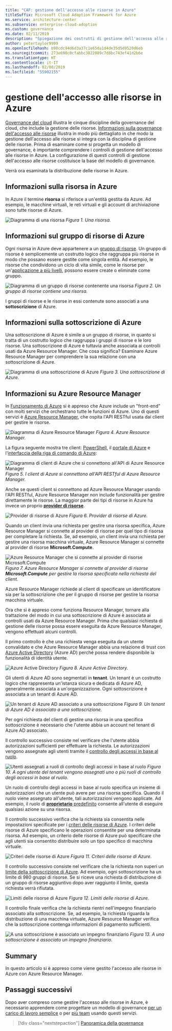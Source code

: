 ```yaml
---
title: "CAF: gestione dell'accesso alle risorse in Azure"
titleSuffix: Microsoft Cloud Adoption Framework for Azure
ms.service: architecture-center
ms.subservice: enterprise-cloud-adoption
ms.custom: governance
ms.date: 02/11/2019
description: "Spiegazione dei costrutti di gestione dell'accesso alle risorse in Azure: Azure Resource Manager, sottoscrizioni, gruppi di risorse e risorse"
author: petertaylor9999
ms.openlocfilehash: b98cdc94d6d3a37c1e65da1d4de35d5d9520d6eb
ms.sourcegitcommit: 273e690c0cfabbc3822089c7d8bc743ef41d2b6e
ms.translationtype: HT
ms.contentlocale: it-IT
ms.lasthandoff: 02/08/2019
ms.locfileid: "55902155"
---
```

# <a name="resource-access-management-in-azure"></a>gestione dell'accesso alle risorse in Azure

[Governance del cloud](../overview.md) illustra le cinque discipline della governance del cloud, che include la gestione delle risorse.  [Informazioni sulla governance dell'accesso alle risorse](overview.md) illustra in modo più dettagliato in che modo la gestione dell'accesso alle risorse si integra con la disciplina di gestione delle risorse. Prima di esaminare come si progetta un modello di governance, è importante comprendere i controlli di gestione dell'accesso alle risorse in Azure. La configurazione di questi controlli di gestione dell'accesso alle risorse costituisce la base del modello di governance.

Verrà ora esaminata la distribuzione delle risorse in Azure.

<!-- markdownlint-disable MD026 -->

## <a name="what-is-an-azure-resource"></a>Informazioni sulla risorsa in Azure

In Azure il termine **risorsa** si riferisce a un'entità gestita da Azure. Ad esempio, le macchine virtuali, le reti virtuali e gli account di archiviazione sono tutte risorse di Azure.

![Diagramma di una risorsa](../../_images/governance-1-9.png)
*Figura 1. Una risorsa.*

## <a name="what-is-an-azure-resource-group"></a>Informazioni sul gruppo di risorse di Azure

Ogni risorsa in Azure deve appartenere a un [gruppo di risorse](/azure/azure-resource-manager/resource-group-overview#resource-groups). Un gruppo di risorse è semplicemente un costrutto logico che raggruppa più risorse in modo che possano essere gestite come singola entità. Ad esempio, le risorse che condividono un ciclo di vita simile, come le risorse per un'[applicazione a più livelli](/azure/architecture/guide/architecture-styles/n-tier), possono essere create o eliminate come gruppo.

![Diagramma di un gruppo di risorse contenente una risorsa](../../_images/governance-1-10.png)
*Figura 2. Un gruppo di risorse contiene una risorsa.*

I gruppi di risorse e le risorse in essi contenute sono associati a una **sottoscrizione** di Azure.

## <a name="what-is-an-azure-subscription"></a>Informazioni sulla sottoscrizione di Azure

Una sottoscrizione di Azure è simile a un gruppo di risorse, in quanto si tratta di un costrutto logico che raggruppa i gruppi di risorse e le loro risorse. Una sottoscrizione di Azure è tuttavia anche associata ai controlli usati da Azure Resource Manager. Che cosa significa? Esaminare Azure Resource Manager per comprendere la sua relazione con una sottoscrizione di Azure.

![Diagramma di una sottoscrizione di Azure](../../_images/governance-1-11.png)
*Figura 3. Una sottoscrizione di Azure.*

## <a name="what-is-azure-resource-manager"></a>Informazioni su Azure Resource Manager

In [Funzionamento di Azure](../../getting-started/what-is-azure.md) si è appreso che Azure include un "front-end" con molti servizi che orchestrano tutte le funzioni di Azure. Uno di questi servizi è [Azure Resource Manager](/azure/azure-resource-manager/), che ospita l'API RESTful usata dai client per gestire le risorse.

![Diagramma di Azure Resource Manager](../../_images/governance-1-12.png)
*Figura 4. Azure Resource Manager.*

La figura seguente mostra tre client: [PowerShell](/powershell/azure/overview), il [portale di Azure](https://portal.azure.com) e l'[interfaccia della riga di comando di Azure](/cli/azure):

![Diagramma di client di Azure che si connettono all'API di Azure Resource Manager](../../_images/governance-1-13.png)
*Figura 5. I client di Azure si connettono all'API RESTful di Azure Resource Manager.*

Anche se questi client si connettono ad Azure Resource Manager usando l'API RESTful, Azure Resource Manager non include funzionalità per gestire direttamente le risorse. La maggior parte dei tipi di risorse in Azure ha invece un proprio [**provider di risorse**](/azure/azure-resource-manager/resource-group-overview#terminology).

![Provider di risorse di Azure](../../_images/governance-1-14.png)
*Figura 6. Provider di risorse di Azure.*

Quando un client invia una richiesta per gestire una risorsa specifica, Azure Resource Manager si connette al provider di risorse per quel tipo di risorsa per completare la richiesta. Se, ad esempio, un client invia una richiesta per gestire una risorsa macchina virtuale, Azure Resource Manager si connette al provider di risorse **Microsoft.Compute**.

![Azure Resource Manager che si connette al provider di risorse Microsoft.Compute](../../_images/governance-1-15.png)
*Figura 7. Azure Resource Manager si connette al provider di risorse **Microsoft.Compute** per gestire la risorsa specificata nella richiesta del client.*

Azure Resource Manager richiede al client di specificare un identificatore sia per la sottoscrizione che per il gruppo di risorse per gestire la risorsa macchina virtuale.

Ora che si è appreso come funziona Resource Manager, tornare alla trattazione del modo in cui una sottoscrizione di Azure è associata ai controlli usati da Azure Resource Manager. Prima che qualsiasi richiesta di gestione delle risorse possa essere eseguita da Azure Resource Manager, vengono effettuati alcuni controlli.

Il primo controllo è che una richiesta venga eseguita da un utente convalidato e che Azure Resource Manager abbia una relazione di trust con [Azure Active Directory](/azure/active-directory/) (Azure AD) perché possa rendere disponibile la funzionalità di identità utente.

![Azure Active Directory](../../_images/governance-1-16.png)
*Figura 8. Azure Active Directory.*

Gli utenti di Azure AD sono segmentati in **tenant**. Un tenant è un costrutto logico che rappresenta un'istanza sicura e dedicata di Azure AD, generalmente associata a un'organizzazione. Ogni sottoscrizione è associata a un tenant di Azure AD.

![Un tenant di Azure AD associato a una sottoscrizione](../../_images/governance-1-17.png)
*Figura 9. Un tenant di Azure AD è associato a una sottoscrizione.*

Per ogni richiesta del client di gestire una risorsa in una specifica sottoscrizione è necessario che l'utente abbia un account nel tenant di Azure AD associato.

Il controllo successivo consiste nel verificare che l'utente abbia autorizzazioni sufficienti per effettuare la richiesta. Le autorizzazioni vengono assegnate agli utenti tramite il [controllo degli accessi in base al ruolo](/azure/role-based-access-control/).

![Utenti assegnati a ruoli di controllo degli accessi in base al ruolo](../../_images/governance-1-18.png)
*Figura 10. A ogni utente del tenant vengono assegnati uno o più ruoli di controllo degli accessi in base al ruolo.*

Un ruolo di controllo degli accessi in base al ruolo specifica un insieme di autorizzazioni che un utente può avere per una risorsa specifica. Quando il ruolo viene assegnato all'utente, tali autorizzazioni vengono applicate. Ad esempio, il ruolo di [**proprietario** predefinito](/azure/role-based-access-control/built-in-roles#owner) consente all'utente di eseguire qualsiasi azione su una risorsa.

Il controllo successivo verifica che la richiesta sia consentita nelle impostazioni specificate per i [criteri delle risorse di Azure](/azure/governance/policy/). I criteri delle risorse di Azure specificano le operazioni consentite per una determinata risorsa. Ad esempio, un criterio delle risorse di Azure può specificare che agli utenti sia consentito distribuire solo un tipo specifico di macchina virtuale.

![Criteri delle risorse di Azure](../../_images/governance-1-19.png)
*Figura 11. Criteri delle risorse di Azure.*

Il controllo successivo consiste nel verificare che la richiesta non superi un [limite della sottoscrizione di Azure](/azure/azure-subscription-service-limits). Ad esempio, ogni sottoscrizione ha un limite di 980 gruppi di risorse. Se si riceve una richiesta di distribuzione di un gruppo di risorse aggiuntivo dopo aver raggiunto il limite, questa richiesta verrà rifiutata.

![Limiti delle risorse di Azure](../../_images/governance-1-20.png)
*Figura 12. Limiti delle risorse di Azure.*

Il controllo finale verifica che la richiesta rientri nell'impegno finanziario associato alla sottoscrizione. Se, ad esempio, la richiesta riguarda la distribuzione di una macchina virtuale, Azure Resource Manager verifica che la sottoscrizione contenga informazioni di pagamento sufficienti.

![A una sottoscrizione è associato un impegno finanziario](../../_images/governance-1-21.png)
*Figura 13. A una sottoscrizione è associato un impegno finanziario.*

## <a name="summary"></a>Summary

In questo articolo si è appreso come viene gestito l'accesso alle risorse in Azure con Azure Resource Manager.

## <a name="next-steps"></a>Passaggi successivi

Dopo aver compreso come gestire l'accesso alle risorse in Azure, è necessario apprendere come progettare un modello di governance [per un carico di lavoro semplice](governance-simple-workload.md) o per [più team](governance-multiple-teams.md) usando questi servizi.

> [!div class="nextstepaction"]
> [Panoramica della governance](../overview.md)

